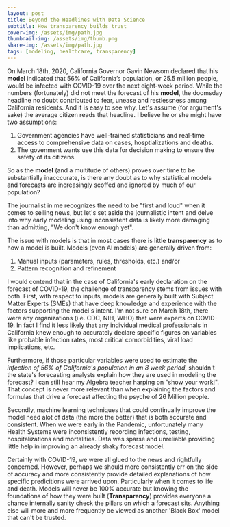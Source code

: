 ```yaml
---
layout: post
title: Beyond the Headlines with Data Science
subtitle: How transparency builds trust
cover-img: /assets/img/path.jpg
thumbnail-img: /assets/img/thumb.png
share-img: /assets/img/path.jpg
tags: [modeling, healthcare, transparency]
---
```


On March 18th, 2020, California Governor Gavin Newsom declared that his **model** indicated that 56% of California’s population, or 25.5 million people, would be infected with COVID-19 over the next eight-week period. While the numbers (fortunately) did not meet the forecast of his **model**, the doomsday headline no doubt contributed to fear, unease and restlessness among California residents. And it is easy to see why.  Let's assume (for argument's sake) the average citizen reads that headline. I believe he or she might have two assumptions:
1. Government agencies have well-trained statisticians and real-time access to comprehensive data on cases, hosptializations and deaths. 
2. The govenment wants use this data for decision making to ensure the safety of its citizens.

So as the **model** (and a multitude of others) proves over time to be substantially inacccurate, is there any doubt as to why statistical models and forecasts are increasingly scoffed and ignored by much of our population?

The journalist in me recognizes the need to be "first and loud" when it comes to selling news, but let's set aside the journalistic intent and delve into why early modeling using inconsistent data is likely more damaging than admitting, "We don't know enough yet".

The issue with models is that in most cases there is little **transparency** as to how a model is built. Models (even AI models) are generally driven from:
1. Manual inputs (parameters, rules, thresholds, etc.) and/or
2. Pattern recognition and refinement 

I would contend that in the case of California's early declaration on the forecast of COVID-19, the challenge of transparency stems from issues with both. First, with respect to inputs, models are generally built with Subject Matter Experts (SMEs) that have deep knowledge and experience with the factors supporting the model's intent. I'm not sure on March 18th, there were any organizations (i.e. CDC, NIH, WHO) that were experts on COVID-19. In fact I find it less likely that any individual medical professionals in California knew enough to accurately declare specific figures on variables like probable infection rates, most critical comorbidities, viral load implications, etc. 

Furthermore, if those particular variables were used to estimate the *infection of 56% of California's population in an 8 week period*, shouldn't the state's forecasting analysts explain how they are used in modeling the forecast? I can still hear my Algebra teacher harping on "show your work!".  That concept is never more relevant than when explaining the factors and formulas that drive a forecast affecting the psyche of 26 Million people.   

Secondly, machine learning techniques that could continually improve the model need alot of data (the more the better) that is both accurate and consistent. When we were early in the Pandemic, unfortunately many Health Systems were inconsistently recording infections, testing, hospitalizations and mortalities. Data was sparse and unreliable providing little help in improving an already shaky forecast model.   

Certainly with COVID-19, we were all glued to the news and rightfully concerned. However, perhaps we should more consistently err on the side of accuracy and more consistently provide detailed explanations of how specific predicitions were arrived upon. Particularly when it comes to life and death. Models will never be 100% accurate but knowing the foundations of how they were built (**Transparency**) provides everyone a chance internally sanity check the pillars on which a forecast sits. Anything else will more and more frequently be viewed as another 'Black Box' model that can't be trusted.
